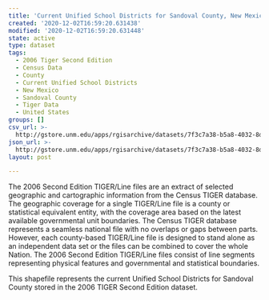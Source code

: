 ```yaml
---
title: 'Current Unified School Districts for Sandoval County, New Mexico, 2006se TIGER'
created: '2020-12-02T16:59:20.631438'
modified: '2020-12-02T16:59:20.631448'
state: active
type: dataset
tags:
  - 2006 Tiger Second Edition
  - Census Data
  - County
  - Current Unified School Districts
  - New Mexico
  - Sandoval County
  - Tiger Data
  - United States
groups: []
csv_url: >-
  http://gstore.unm.edu/apps/rgisarchive/datasets/7f3c7a38-b5a8-4032-8d88-42d948e669a9/tgr2006se_sand_sdunicu.derived.csv
json_url: >-
  http://gstore.unm.edu/apps/rgisarchive/datasets/7f3c7a38-b5a8-4032-8d88-42d948e669a9/tgr2006se_sand_sdunicu.derived.json
layout: post

---
```

The 2006 Second Edition TIGER/Line files are an extract of selected geographic and cartographic information from the Census TIGER database.  The geographic coverage for a single TIGER/Line file is a county or statistical equivalent entity, with the coverage area based on the latest available governmental unit boundaries. The Census TIGER database represents a seamless national file with no overlaps or gaps between parts.  However, each county-based TIGER/Line file is designed to stand alone as an independent data set or the files can be combined to cover the whole Nation.  The 2006 Second Edition  TIGER/Line files consist of line segments representing physical features and governmental and statistical boundaries.  

This shapefile represents the current Unified School Districts for Sandoval County stored in the 2006 TIGER Second Edition dataset.
